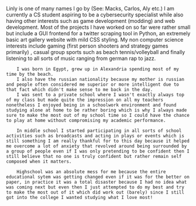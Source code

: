 Linly is one of many names I go by (See: Macks, Carlos, Aly etc.) 
		I am currently a CS student aspiring to be a cybersecurity specialist while also having other interests such as game development (modding) and  web development. 		Most of the projects I have worked on so far were rather small but include a GUI frontend for a twitter scraping tool in Python, an extremely basic art gallery website with mild CSS styling. 
		My non computer science interests include gaming (first person shooters and strategy games primarily) , casual group sports such as beach tennis/volleyball and finally listening to all sorts of music ranging from german rap to jazz. 

		I was born in Egypt, grew up in Alexandria spending most of my time by the beach. 
		I also have the russian nationality because my mother is russian and people often considered me superior or more intelligent due to that fact which didn't make sense to me back in the day. 
		I was sent to a private school where I wasn't exactly always top of my class but made quite the impression on all my teachers nonetheless I enjoyed being in a schoolwork environment and found studying alone at home to be rather boring which is why I always made sure to make the most out of my school time so I could have the chance to play at home without compromising my academic performance.
		 
		In middle school I started participating in all sorts of school activities such as broadcasts and acting in plays or events which is still something I am really thankful for to this day because it helped me overcome a lot of anxiety that revolved around being surrounded by a group of people even if I was only pretending to be confident then I still believe that no one is truly confident but rather remain self composed when it matters.
		
		Highschool was an absolute mess for me because the entire educational sytem was getting changed even if it was for the better on paper, in practice it was a total disaster because I had no idea what was coming next but even then I just attempted to do my best and try to make the most out of it which did work out (barely) since I still got into the college I wanted studying what I love most!
